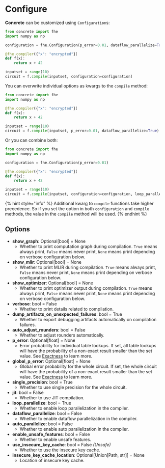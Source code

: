 # Configure

**Concrete** can be customized using `Configuration`s:

```python
from concrete import fhe
import numpy as np

configuration = fhe.Configuration(p_error=0.01, dataflow_parallelize=True)

@fhe.compiler({"x": "encrypted"})
def f(x):
    return x + 42

inputset = range(10)
circuit = f.compile(inputset, configuration=configuration)
```

You can overwrite individual options as kwargs to the `compile` method:

```python
from concrete import fhe
import numpy as np

@fhe.compiler({"x": "encrypted"})
def f(x):
    return x + 42

inputset = range(10)
circuit = f.compile(inputset, p_error=0.01, dataflow_parallelize=True)
```

Or you can combine both:

```python
from concrete import fhe
import numpy as np

configuration = fhe.Configuration(p_error=0.01)

@fhe.compiler({"x": "encrypted"})
def f(x):
    return x + 42

inputset = range(10)
circuit = f.compile(inputset, configuration=configuration, loop_parallelize=True)
```

{% hint style="info" %}
Additional kwarg to `compile` functions take higher precedence. So if you set the option in both `configuration` and `compile` methods, the value in the `compile` method will be used.
{% endhint %}

## Options

* **show\_graph**: Optional\[bool] = None
  * Whether to print computation graph during compilation. `True` means always print, `False` means never print, `None` means print depending on verbose configuration below.
* **show\_mlir**: Optional\[bool] = None
  * Whether to print MLIR during compilation. `True` means always print, `False` means never print, `None` means print depending on verbose configuration below.
* **show\_optimizer**: Optional\[bool] = None
  * Whether to print optimizer output during compilation. `True` means always print, `False` means never print, `None` means print depending on verbose configuration below.
* **verbose**: bool = False
  * Whether to print details related to compilation.
* **dump\_artifacts\_on\_unexpected\_failures**: bool = True
  * Whether to export debugging artifacts automatically on compilation failures.
* **auto\_adjust\_rounders**: bool = False
  * Whether to adjust rounders automatically.
* **p\_error**: Optional\[float] = None
  * Error probability for individual table lookups. If set, all table lookups will have the probability of a non-exact result smaller than the set value. See [Exactness](../getting-started/exactness.md) to learn more.
* **global\_p\_error**: Optional\[float] = None
  * Global error probability for the whole circuit. If set, the whole circuit will have the probability of a non-exact result smaller than the set value. See [Exactness](../getting-started/exactness.md) to learn more.
* **single\_precision**: bool = True
  * Whether to use single precision for the whole circuit.
* **jit**: bool = False
  * Whether to use JIT compilation.
* **loop\_parallelize**: bool = True
  * Whether to enable loop parallelization in the compiler.
* **dataflow\_parallelize**: bool = False
  * Whether to enable dataflow parallelization in the compiler.
* **auto\_parallelize**: bool = False
  * Whether to enable auto parallelization in the compiler.
* **enable\_unsafe\_features**: bool = False
  * Whether to enable unsafe features.
* **use\_insecure\_key\_cache**: bool = False _(Unsafe)_
  * Whether to use the insecure key cache.
* **insecure\_key\_cache\_location**: Optional\[Union\[Path, str]] = None
  * Location of insecure key cache.
